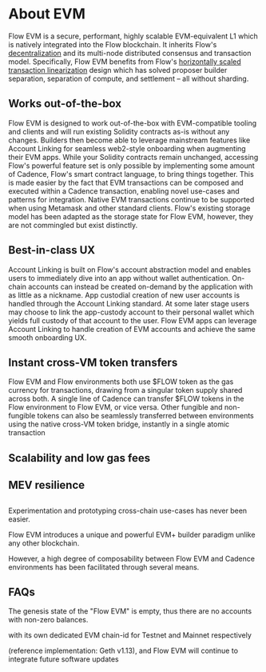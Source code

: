 # About EVM

Flow EVM is a secure, performant, highly scalable EVM-equivalent L1 which is natively integrated into the Flow 
blockchain. It inherits Flow's [decentralization](https://flow.com/decentralization) and its multi-node 
distributed consensus and transaction model. Specifically, Flow EVM benefits from Flow's
[horizontally scaled transaction linearization](https://flow.com/core-protocol-vision#scaling-transactions) design 
which has solved proposer builder separation, separation of compute, and settlement – all without sharding. 

## Works out-of-the-box

Flow EVM is designed to work out-of-the-box with EVM-compatible tooling and clients and will run existing Solidity 
contracts as-is without any changes. Builders then become able to leverage mainstream features like Account 
Linking for seamless web2-style onboarding when augmenting their EVM apps. While your Solidity contracts remain unchanged,
accessing Flow's powerful feature set is only possible by implementing some amount of Cadence, Flow's smart contract 
language, to bring things together. This is made easier by the fact that EVM transactions can be composed and executed 
within a Cadence transaction, enabling novel use-cases and patterns for integration. Native EVM transactions continue 
to be supported when using Metamask and other standard clients. Flow's existing storage model has been adapted as the 
storage state for Flow EVM, however, they are not commingled but exist distinctly.

## Best-in-class UX

Account Linking is built on Flow's account abstraction model and enables users to immediately dive into an app without 
wallet authentication. On-chain accounts can instead be created on-demand by the application with as little as a 
nickname. App custodial creation of new user accounts is handled through the Account Linking standard. At some later 
stage users may choose to link the app-custody account to their personal wallet which yields full custody of that 
account to the user. Flow EVM apps can leverage Account Linking to handle creation of EVM accounts and achieve the same
smooth onboarding UX. 

## Instant cross-VM token transfers

Flow EVM and Flow environments both use $FLOW token as the gas currency for transactions, drawing from a singular token 
supply shared across both. A single line of Cadence can transfer $FLOW tokens in the Flow environment to Flow EVM, or 
vice versa. Other fungible and non-fungible tokens can also be seamlessly transferred between environments using the 
native cross-VM token bridge, instantly in a single atomic transaction

## Scalability and low gas fees

## MEV resilience


## 
Experimentation and prototyping cross-chain use-cases has never been easier.

Flow EVM introduces a unique and powerful EVM+ builder paradigm unlike any other blockchain.

However, a high degree of composability between Flow EVM and Cadence environments has been facilitated through several 
means. 




## FAQs

The genesis state of the "Flow EVM" is empty, thus there are no
accounts with non-zero balances.


with its own dedicated EVM chain-id for Testnet and Mainnet respectively

(reference implementation: Geth v1.13),
and Flow EVM will continue to integrate future software updates